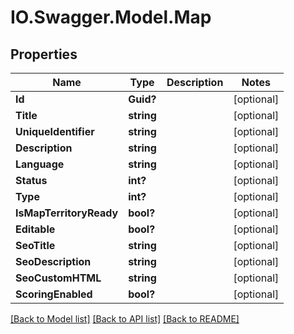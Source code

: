 # IO.Swagger.Model.Map
## Properties

Name | Type | Description | Notes
------------ | ------------- | ------------- | -------------
**Id** | **Guid?** |  | [optional] 
**Title** | **string** |  | [optional] 
**UniqueIdentifier** | **string** |  | [optional] 
**Description** | **string** |  | [optional] 
**Language** | **string** |  | [optional] 
**Status** | **int?** |  | [optional] 
**Type** | **int?** |  | [optional] 
**IsMapTerritoryReady** | **bool?** |  | [optional] 
**Editable** | **bool?** |  | [optional] 
**SeoTitle** | **string** |  | [optional] 
**SeoDescription** | **string** |  | [optional] 
**SeoCustomHTML** | **string** |  | [optional] 
**ScoringEnabled** | **bool?** |  | [optional] 

[[Back to Model list]](../README.md#documentation-for-models) [[Back to API list]](../README.md#documentation-for-api-endpoints) [[Back to README]](../README.md)

